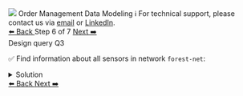 <!-- TOP -->
<div class="top">
  <img src="https://datastax-academy.github.io/katapod-shared-assets/images/ds-academy-logo.svg" />
  <span class="scenario-title">Order Management Data Modeling</span>
  <span class="scenario-subtitle">ℹ️ For technical support, please contact us via <a href="mailto:aleksandr.volochnev@datastax.com">email</a> or <a href="https://dtsx.io/aleks">LinkedIn</a>.</span> 
</div>

<!-- NAVIGATION -->
<div id="navigation-top" class="navigation-top">
 <a href='command:katapod.loadPage?[{"step":"step5"}]'
   class="btn btn-dark navigation-top-left">⬅️ Back
 </a>
<span class="step-count"> Step 6 of 7</span>
 <a href='command:katapod.loadPage?[{"step":"step7"}]' 
    class="btn btn-dark navigation-top-right">Next ➡️
  </a>
</div>

<!-- CONTENT -->

<div class="step-title">Design query Q3</div>

✅ Find information about all sensors in network `forest-net`:

<details>
  <summary>Solution</summary>

```
SELECT * 
FROM sensors_by_network
WHERE network = 'forest-net';
```

</details>

<!-- NAVIGATION -->
<div id="navigation-bottom" class="navigation-bottom">
 <a href='command:katapod.loadPage?[{"step":"step5"}]'
   class="btn btn-dark navigation-bottom-left">⬅️ Back
 </a>
 <a href='command:katapod.loadPage?[{"step":"step7"}]'
    class="btn btn-dark navigation-bottom-right">Next ➡️
  </a>
</div>


